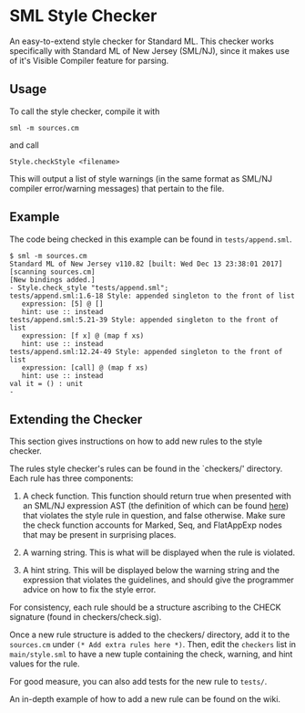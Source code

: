 # SML Style Checker
An easy-to-extend style checker for Standard ML. This checker works specifically with Standard ML of New Jersey (SML/NJ), 
since it makes use of it's Visible Compiler feature for parsing.

## Usage

To call the style checker, compile it with 

```
sml -m sources.cm
```

and call

```
Style.checkStyle <filename>
```

This will output a list of style warnings (in the same format as SML/NJ compiler error/warning messages) that pertain to 
the file. 


## Example
The code being checked in this example can be found in `tests/append.sml`.

```
$ sml -m sources.cm
Standard ML of New Jersey v110.82 [built: Wed Dec 13 23:38:01 2017]
[scanning sources.cm]
[New bindings added.]
- Style.check_style "tests/append.sml";
tests/append.sml:1.6-18 Style: appended singleton to the front of list
   expression: [5] @ []
   hint: use :: instead
tests/append.sml:5.21-39 Style: appended singleton to the front of list
   expression: [f x] @ (map f xs)
   hint: use :: instead
tests/append.sml:12.24-49 Style: appended singleton to the front of list
   expression: [call] @ (map f xs)
   hint: use :: instead
val it = () : unit
- 
```

## Extending the Checker

This section gives instructions on how to add new rules to the style checker. 

The rules style checker's rules can be found in the `checkers/' directory. Each rule has three components:
1. A check function. This function should return true when presented with an SML/NJ expression AST (the definition of 
which can be found [here](https://www.smlnj.org/doc/Compiler/pages/ast.html)) that violates the style rule in question, 
and false otherwise. Make sure the check function accounts for Marked, Seq, and FlatAppExp nodes that may be present
in surprising places.

2. A warning string. This is what will be displayed when the rule is violated.

3. A hint string. This will be displayed below the warning string and the expression that violates the guidelines, and 
should give the programmer advice on how to fix the style error. 

For consistency, each rule should be a structure ascribing to the CHECK signature (found in checkers/check.sig).

Once a new rule structure is added to the checkers/ directory, add it to the `sources.cm` under `(* Add extra rules here *)`.
Then, edit the `checkers` list in `main/style.sml` to have a new tuple containing the check, warning, and hint values 
for the rule. 

For good measure, you can also add tests for the new rule to `tests/`. 

An in-depth example of how to add a new rule can be found on the wiki. 
